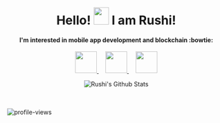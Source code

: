 <p align="center">
  <h1 align="center">Hello! <img src="https://github.com/TheDudeThatCode/TheDudeThatCode/blob/master/Assets/Hi.gif" height="40px" width="35px"> I am Rushi! </h1>
</p>




<h4 align="center">
    <b> I'm interested in mobile app development and blockchain :bowtie: </b>
</h4>


<p align="center">
  
  <a title="Email" href="mailto:rushiraval0@gmail.com">
    <img src="https://cdn4.iconfinder.com/data/icons/social-media-and-logos-11/32/Logo_Gmail_envelope_letter_email-512.png" width="50" height="50" />
  </a>
  &nbsp;
  &nbsp;
  
  <a title="LinkedIn" href="https://www.linkedin.com/in/rushiraval0/">
    <img src="https://cdn3.iconfinder.com/data/icons/font-awesome-brands/512/linkedin-512.png" width="50" height="50" />
  </a>
  &nbsp;
  &nbsp;
  
  <a title="Instagram" href="https://www.instagram.com/rusy.07/">
    <img src="https://cdn2.iconfinder.com/data/icons/social-icons-33/128/Instagram-256.png" width="50" height="50" />
  </a>
</p>

<p align="center">
    <img align="center" alt="Rushi's Github Stats" src="https://github-readme-streak-stats.herokuapp.com/?user=rushiraval0&theme=tokyonight_duo" />
</p>
<br>
<br>
<img src="https://komarev.com/ghpvc/?username=rushiraval0&color=blueviolet&style=flat-square" alt="profile-views">
